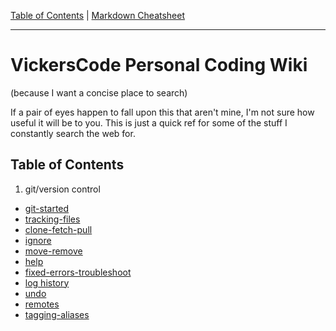 [Table of Contents](../README.md) | [Markdown Cheatsheet](/Markdown%20Cheatsheet.md)
___
# VickersCode Personal Coding Wiki
(because I want a concise place to search)

If a pair of eyes happen to fall upon this that aren't mine, I'm not sure how useful it will be to you. This is just a quick ref for some of the stuff I constantly search the web for. 
## Table of Contents
1. git/version control
  - [git-started](./git/basics/git-started.md) 
  - [tracking-files](./git/basics/tracking-files.md)
  - [clone-fetch-pull](./git/basics/clone-fetch-pull.md)
  - [ignore](./git/basics/ignore.md)
  - [move-remove](./git/basics/move-remove.md)
  - [help](./git/basics/help.md)
  - [fixed-errors-troubleshoot](./git/basics/fixed-errors-troubleshoot.md)
  - [log history](./git/basics/log-history.md)
  - [undo](./git/basics/undo.md)
  - [remotes](./git/basics/remotes.md)
  - [tagging-aliases](./git/basics/tagging-aliases.md)



